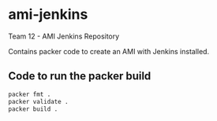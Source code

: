 # ami-jenkins

Team 12 - AMI Jenkins Repository

Contains packer code to create an AMI with Jenkins installed.

## Code to run the packer build

```bash
packer fmt .
packer validate .
packer build .
```


